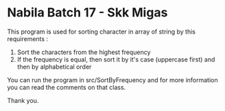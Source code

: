 # Nabila Batch 17 - Skk Migas
This program is used for sorting character in array of string by this requirements :
1. Sort the characters from the highest frequency
2. If the frequency is equal, then sort it by it's case (uppercase first) and then by alphabetical order

You can run the program in src/SortByFrequency and for more information you can read the comments on that class.

Thank you.